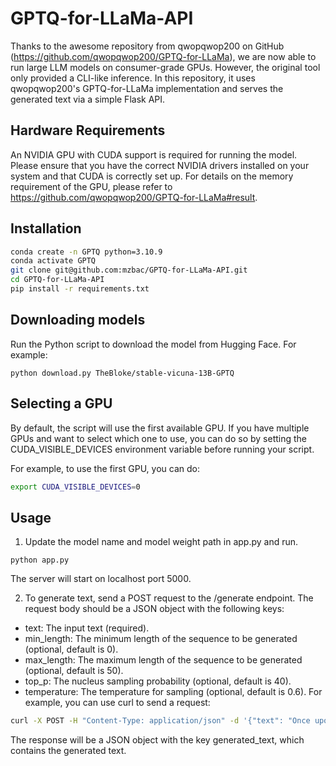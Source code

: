 # GPTQ-for-LLaMa-API

Thanks to the awesome repository from qwopqwop200 on GitHub (https://github.com/qwopqwop200/GPTQ-for-LLaMa), we are now able to run large LLM models on consumer-grade GPUs. However, the original tool only provided a CLI-like inference. In this repository, it uses qwopqwop200's GPTQ-for-LLaMa implementation and serves the generated text via a simple Flask API.

## Hardware Requirements
An NVIDIA GPU with CUDA support is required for running the model. Please ensure that you have the correct NVIDIA drivers installed on your system and that CUDA is correctly set up. For details on the memory requirement of the GPU, please refer to https://github.com/qwopqwop200/GPTQ-for-LLaMa#result.

## Installation

```bash
conda create -n GPTQ python=3.10.9
conda activate GPTQ
git clone git@github.com:mzbac/GPTQ-for-LLaMa-API.git
cd GPTQ-for-LLaMa-API
pip install -r requirements.txt
```


## Downloading models

Run the Python script to download the model from Hugging Face. For example:
```
python download.py TheBloke/stable-vicuna-13B-GPTQ
```

## Selecting a GPU
By default, the script will use the first available GPU. If you have multiple GPUs and want to select which one to use, you can do so by setting the CUDA_VISIBLE_DEVICES environment variable before running your script.

For example, to use the first GPU, you can do:

```bash
export CUDA_VISIBLE_DEVICES=0
```

## Usage
1. Update the model name and model weight path in app.py and run.

```
python app.py
```
The server will start on localhost port 5000.

2. To generate text, send a POST request to the /generate endpoint. The request body should be a JSON object with the following keys:

- text: The input text (required).
- min_length: The minimum length of the sequence to be generated (optional, default is 0).
- max_length: The maximum length of the sequence to be generated (optional, default is 50).
- top_p: The nucleus sampling probability (optional, default is 40).
- temperature: The temperature for sampling (optional, default is 0.6).
For example, you can use curl to send a request:

```bash
curl -X POST -H "Content-Type: application/json" -d '{"text": "Once upon a time"}' http://localhost:5000/generate
```
The response will be a JSON object with the key generated_text, which contains the generated text.


